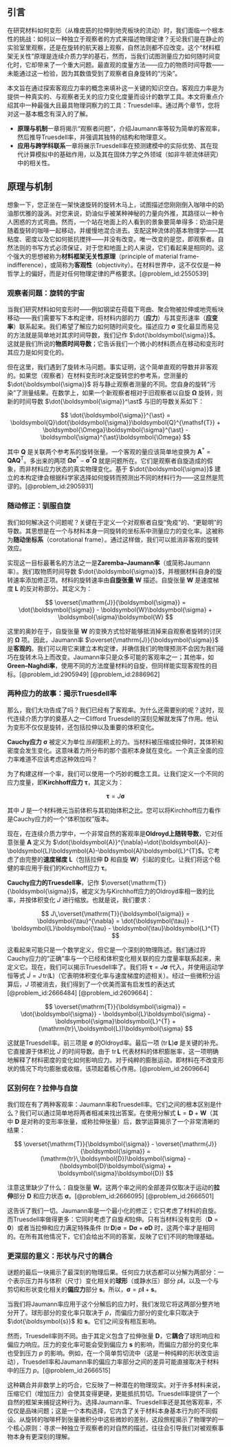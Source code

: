 ## 引言
在研究材料如何变形（从橡皮筋的拉伸到地壳板块的流动）时，我们面临一个根本性的挑战：如何以一种独立于观察者的方式来描述物理定律？无论我们是在静止的实验室里观察，还是在旋转的航天器上观察，自然法则都不应改变。这个“材料框架无关性”原理是连续介质力学的基石，然而，当我们试图测量应力如何随时间变化时，它却带来了一个重大问题。最直观的度量方法——应力的物质时间导数——未能通过这一检验，因为其数值受到了观察者自身旋转的“污染”。

本文旨在通过探索客观应力率的概念来填补这一关键的知识空白。客观应力率是为提供一种真实的、与观察者无关的应力变化度量而设计的数学工具。本文将重点介绍其中一种最强大且最具物理洞察力的工具：Truesdell率。通过两个章节，您将对这一基本概念有深入的了解。
- **原理与机制**一章将揭示“观察者问题”，介绍Jaumann率等较为简单的客观率，然后推导Truesdell率，并强调其独特的结构和物理意义。
- **应用与跨学科联系**一章将展示Truesdell率在预测建模中的实际优势、其在现代计算模拟中的基础作用，以及其在固体力学之外领域（如非牛顿流体研究）中的相关性。

## 原理与机制
想象一下，您正坐在一架快速旋转的旋转木马上，试图描述您刚刚倒入咖啡中的奶油那优雅的漩涡。对您来说，奶油似乎被某种神秘的力量向外推，其路径以一种令人困惑的方式弯曲。然而，一个站在地面上的人看到的景象要简单得多：奶油只是随着旋转的咖啡一起移动，并缓慢地混合进去。支配这种流体的基本物理学——其粘度、密度以及它如何抵抗搅拌——并没有改变。唯一改变的是您，即观察者。自然法则的书写方式必须保证，对于您和地面上的人来说，它们看起来是相同的。这个强大的思想被称为**材料框架无关性原理**（principle of material frame-indifference），或简称为**客观性**（objectivity）。在材料世界中，这不仅仅是一种哲学上的偏好，而是对任何物理定律的严格要求。[@problem_id:2550539]

### 观察者问题：旋转的宇宙

当我们研究材料如何变形时——例如钢梁在荷载下弯曲、聚合物被拉伸或地壳板块移动——我们需要写下本构定律，将材料内部的力（**应力**）与其变形速率（**应变率**）联系起来。我们希望了解应力如何随时间变化。描述应力 $\boldsymbol{\sigma}$ 变化最显而易见的方法就是简单地对其求时间导数，我们记作 $\dot{\boldsymbol{\sigma}}$。这就是我们所说的**物质时间导数**；它告诉我们一个微小的材料质点在移动和变形时其应力是如何变化的。

但在这里，我们遇到了旋转木马问题。事实证明，这个简单直观的导数并非客观的。如果您（观察者）在材料变形时决定旋转您的参考系，您测量的 $\dot{\boldsymbol{\sigma}}$ 将与静止观察者测量的不同。您自身的旋转“污染”了测量结果。在数学上，如果一个新观察者相对于旧观察者以自旋 $\boldsymbol{\Omega}$ 旋转，则新的时间导数 $\dot{\boldsymbol{\sigma}}^\ast$ 与旧的导数关系如下：

$$
\dot{\boldsymbol{\sigma}}^{\ast} = \boldsymbol{Q}\dot{\boldsymbol{\sigma}}\boldsymbol{Q}^{\mathsf{T}} + \boldsymbol{\Omega}\boldsymbol{\sigma}^{\ast} - \boldsymbol{\sigma}^{\ast}\boldsymbol{\Omega}
$$

其中 $\boldsymbol{Q}$ 是关联两个参考系的旋转张量。一个客观的量应该简单地变换为 $\boldsymbol{A}^\ast = \boldsymbol{Q}\boldsymbol{A}\boldsymbol{Q}^{\mathsf{T}}$。多出来的两项 $\boldsymbol{\Omega}\boldsymbol{\sigma}^{\ast} - \boldsymbol{\sigma}^{\ast}\boldsymbol{\Omega}$ 就是问题所在。它们是观察者自旋造成的假象，而非材料应力状态的真实物理变化。基于 $\dot{\boldsymbol{\sigma}}$ 建立的本构定律会根据科学家选择如何旋转而预测出不同的材料行为——这显然是荒谬的。[@problem_id:2905931]

### 随动修正：驯服自旋

我们如何解决这个问题呢？关键在于定义一个对观察者自旋“免疫”的、“更聪明”的导数。其思想是在一个与材料本身一同旋转的坐标系中测量应力的变化率。这被称为**随动坐标系**（corotational frame）。通过这样做，我们可以抵消非客观的旋转效应。

实现这一目标最著名的方法之一是**Zaremba–Jaumann率**（或简称Jaumann率）。我们取物质时间导数 $\dot{\boldsymbol{\sigma}}$，并根据材料自身的旋转速率添加修正项。材料的旋转速率由**自旋张量** $\boldsymbol{W}$ 描述。自旋张量 $\boldsymbol{W}$ 是速度梯度 $\boldsymbol{L}$ 的反对称部分。其定义为：

$$
\overset{\mathrm{J}}{\boldsymbol{\sigma}} = \dot{\boldsymbol{\sigma}} - \boldsymbol{W}\boldsymbol{\sigma} + \boldsymbol{\sigma}\boldsymbol{W}
$$

这里的奥妙在于，自旋张量 $\boldsymbol{W}$ 的变换方式恰好能够抵消掉来自观察者旋转的讨厌的 $\boldsymbol{\Omega}$ 项。因此，Jaumann率 $\overset{\mathrm{J}}{\boldsymbol{\sigma}}$ 是**客观的**。我们可以用它来建立本构定律，并确信我们的物理预测不会因为我们碰巧在旋转木马上而改变。Jaumann率只是众多可能的客观率之一；其他率，如**Green–Naghdi率**，使用不同的方法度量材料的自旋，但同样能实现客观性的目标。[@problem_id:2905949] [@problem_id:2886962]

### 两种应力的故事：揭示Truesdell率

那么，我们大功告成了吗？我们已经有了客观率。为什么还需要别的呢？这时，现代连续介质力学的奠基人之一Clifford Truesdell的深刻见解就发挥了作用。他认为变形不仅仅是旋转，还包括拉伸以及重要的体积变化。

**Cauchy应力** $\boldsymbol{\sigma}$ 被定义为单位*当前*面积上的力。当材料被压缩或拉伸时，其体积和密度会发生变化。这意味着力所分布的那个面积本身就在变化。一个真正全面的应力率难道不应该考虑这种效应吗？

为了构建这样一个率，我们可以使用一个巧妙的概念工具。让我们定义一个不同的应力度量，即**Kirchhoff应力** $\boldsymbol{\tau}$，其定义为：

$$
\boldsymbol{\tau} = J\boldsymbol{\sigma}
$$

其中 $J$ 是一个材料微元当前体积与其初始体积之比。您可以将Kirchhoff应力看作是Cauchy应力的一个“体积加权”版本。

现在，在连续介质力学中，一个非常自然的客观率是**Oldroyd上随转导数**，它对任意张量 $\boldsymbol{A}$ 定义为 $\dot{\boldsymbol{A}}^{\nabla}=\dot{\boldsymbol{A}}-\boldsymbol{L}\boldsymbol{A}-\boldsymbol{A}\boldsymbol{L}^{T}$。它考虑了由完整的**速度梯度** $\boldsymbol{L}$（包括拉伸 $\boldsymbol{D}$ 和自旋 $\boldsymbol{W}$）引起的变化。让我们将这个稳健的率应用于我们的Kirchhoff应力 $\boldsymbol{\tau}$。

**Cauchy应力的Truesdell率**，记作 $\overset{\mathrm{T}}{\boldsymbol{\sigma}}$，被定义为与Kirchhoff应力的Oldroyd率相一致的比率，并按体积变化 $J$ 进行缩放。也就是说，我们要求：

$$
J\,\overset{\mathrm{T}}{\boldsymbol{\sigma}} = \boldsymbol{\tau}^{\nabla} = \dot{\boldsymbol{\tau}} - \boldsymbol{L}\boldsymbol{\tau} - \boldsymbol{\tau}\boldsymbol{L}^{T}
$$

这看起来可能只是一个数学定义，但它是一个深刻的物理陈述。我们通过将Cauchy应力的“正确”率与一个已经和体积变化相关联的应力度量率联系起来，来定义它。现在，我们可以揭示Truesdell率了。我们将 $\boldsymbol{\tau} = J\boldsymbol{\sigma}$ 代入，并使用运动学恒等式 $\dot{J} = J\,\mathrm{tr}(\boldsymbol{L})$（它表明体积变化率与速度梯度的迹相关）。经过一些微积分运算后，$J$ 项被消去，我们得到了一个优美而富有启发性的表达式 [@problem_id:2666484] [@problem_id:2609664]：

$$
\overset{\mathrm{T}}{\boldsymbol{\sigma}} = \dot{\boldsymbol{\sigma}} - \boldsymbol{L}\boldsymbol{\sigma} - \boldsymbol{\sigma}\boldsymbol{L}^{T} + (\mathrm{tr}\,\boldsymbol{L})\boldsymbol{\sigma}
$$

这就是Truesdell率。前三项是 $\boldsymbol{\sigma}$ 的Oldroyd率。最后一项 $(\mathrm{tr}\,\boldsymbol{L})\boldsymbol{\sigma}$ 是关键的补充。它直接源于体积比 $J$ 的时间导数。由于 $\mathrm{tr}\,\boldsymbol{L}$ 代表材料的体积膨胀率，这一项明确地解释了材料密度的变化如何影响应力。对于纯粹的膨胀运动，即材料在不改变形状的情况下均匀膨胀或收缩，该项起着核心作用。[@problem_id:2609664]

### 区别何在？拉伸与自旋

我们现在有了两种客观率：Jaumann率和Truesdell率。它们之间的根本区别是什么？我们可以通过简单地将两者相减来找出答案。在使用分解式 $\boldsymbol{L} = \boldsymbol{D}+\boldsymbol{W}$（其中 $\boldsymbol{D}$ 是对称的变形率张量，或称拉伸张量）后，数学运算揭示了一个非常清晰的结果：

$$
\overset{\mathrm{T}}{\boldsymbol{\sigma}} - \overset{\mathrm{J}}{\boldsymbol{\sigma}} = (\mathrm{tr}\,\boldsymbol{D})\boldsymbol{\sigma} - (\boldsymbol{D}\boldsymbol{\sigma} + \boldsymbol{\sigma}\boldsymbol{D})
$$

注意这里缺少了什么：自旋张量 $\boldsymbol{W}$。这两个率之间的全部差异仅取决于运动的**拉伸**部分 $\boldsymbol{D}$ 和应力状态 $\boldsymbol{\sigma}$。[@problem_id:2666095] [@problem_id:2666501]

这告诉了我们一切。Jaumann率是一个最小化的修正；它只考虑了材料的自旋。而Truesdell率做得更多：它同时考虑了自旋*和*拉伸。只有当材料没有变形（$\boldsymbol{D}=\boldsymbol{0}$）或者当拉伸和应力满足特殊条件 $(\mathrm{tr}\,\boldsymbol{D})\boldsymbol{\sigma} = \boldsymbol{D}\boldsymbol{\sigma} + \boldsymbol{\sigma}\boldsymbol{D}$ 时，这两个率才是相同的。在所有其他情况下，它们会给出不同的答案，反映了它们不同的物理基础。

### 更深层的意义：形状与尺寸的耦合

谜题的最后一块揭示了最深刻的物理后果。任何应力状态都可以分解为两部分：一个表示压力并与体积（尺寸）变化相关的**球形**（或静水压）部分 $p\boldsymbol{I}$，以及一个与剪切和形状变化相关的**偏应力**部分 $\boldsymbol{s}$。所以，$\boldsymbol{\sigma} = p\boldsymbol{I} + \boldsymbol{s}$。

当我们将Jaumann率应用于这个分解后的应力时，我们发现它将这两部分整齐地分开了。球形部分的变化率只取决于 $\dot{p}$，而偏应力部分的变化率只取决于 $\dot{\boldsymbol{s}}$ 和 $\boldsymbol{s}$。它们之间没有相互影响。

然而，Truesdell率则不同。由于其定义包含了拉伸张量 $\boldsymbol{D}$，它**耦合**了球形响应和偏应力响应。压力的变化率可能会受到偏应力 $\boldsymbol{s}$ 的影响，而偏应力部分的变化率也受到压力 $p$ 的影响。例如，在一个简单剪切流中（这是一种纯粹的形状改变运动），Truesdell率和Jaumann率的偏应力率部分之间的差异可能直接取决于材料中的压力 $p$。[@problem_id:2666515]

这种耦合并非数学上的巧合，它反映了一种潜在的物理现实。对于许多材料来说，压缩它们（增加压力）会使其变得更硬，更能抵抗剪切。Truesdell率提供了一个自然的框架来捕捉这种行为。选择Jaumann率、Truesdell率还是其他客观率，不仅仅是品味问题；这是一个本构选择，它内含了关于材料本身基本行为的不同假设。从旋转的咖啡杯到张量微积分中这些微妙的差别，这段旅程揭示了物理学的一个核心原则：寻求一种独立于观察者的对自然的描述，往往会引导我们对被观察事物本身有更深刻的理解。


